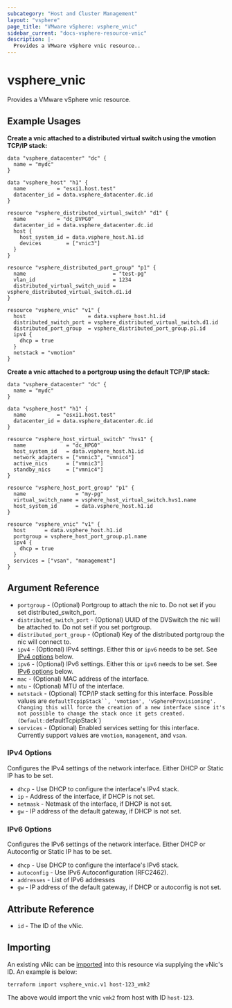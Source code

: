 ```yaml
---
subcategory: "Host and Cluster Management"
layout: "vsphere"
page_title: "VMware vSphere: vsphere_vnic"
sidebar_current: "docs-vsphere-resource-vnic"
description: |-
  Provides a VMware vSphere vnic resource..
---
```


# vsphere\_vnic

Provides a VMware vSphere vnic resource.

## Example Usages

**Create a vnic attached to a distributed virtual switch using the vmotion TCP/IP stack:**

```hcl
data "vsphere_datacenter" "dc" {
  name = "mydc"
}

data "vsphere_host" "h1" {
  name          = "esxi1.host.test"
  datacenter_id = data.vsphere_datacenter.dc.id
}

resource "vsphere_distributed_virtual_switch" "d1" {
  name          = "dc_DVPG0"
  datacenter_id = data.vsphere_datacenter.dc.id
  host {
    host_system_id = data.vsphere_host.h1.id
    devices        = ["vnic3"]
  }
}

resource "vsphere_distributed_port_group" "p1" {
  name                            = "test-pg"
  vlan_id                         = 1234
  distributed_virtual_switch_uuid = vsphere_distributed_virtual_switch.d1.id
}

resource "vsphere_vnic" "v1" {
  host                    = data.vsphere_host.h1.id
  distributed_switch_port = vsphere_distributed_virtual_switch.d1.id
  distributed_port_group  = vsphere_distributed_port_group.p1.id
  ipv4 {
    dhcp = true
  }
  netstack = "vmotion"
}
```

**Create a vnic attached to a portgroup using the default TCP/IP stack:**

```hcl
data "vsphere_datacenter" "dc" {
  name = "mydc"
}

data "vsphere_host" "h1" {
  name          = "esxi1.host.test"
  datacenter_id = data.vsphere_datacenter.dc.id
}

resource "vsphere_host_virtual_switch" "hvs1" {
  name             = "dc_HPG0"
  host_system_id   = data.vsphere_host.h1.id
  network_adapters = ["vmnic3", "vmnic4"]
  active_nics      = ["vmnic3"]
  standby_nics     = ["vmnic4"]
}

resource "vsphere_host_port_group" "p1" {
  name                = "my-pg"
  virtual_switch_name = vsphere_host_virtual_switch.hvs1.name
  host_system_id      = data.vsphere_host.h1.id
}

resource "vsphere_vnic" "v1" {
  host      = data.vsphere_host.h1.id
  portgroup = vsphere_host_port_group.p1.name
  ipv4 {
    dhcp = true
  }
  services = ["vsan", "management"]
}
```

## Argument Reference

* `portgroup` - (Optional) Portgroup to attach the nic to. Do not set if you set distributed_switch_port.
* `distributed_switch_port` - (Optional) UUID of the DVSwitch the nic will be attached to. Do not set if you set portgroup.
* `distributed_port_group` - (Optional) Key of the distributed portgroup the nic will connect to.
* `ipv4` - (Optional) IPv4 settings. Either this or `ipv6` needs to be set. See [IPv4 options](#ipv4-options) below.
* `ipv6` - (Optional) IPv6 settings. Either this or `ipv6` needs to be set. See [IPv6 options](#ipv6-options) below.
* `mac` - (Optional) MAC address of the interface.
* `mtu` - (Optional) MTU of the interface.
* `netstack` - (Optional) TCP/IP stack setting for this interface. Possible values are `defaultTcpipStack``, 'vmotion', 'vSphereProvisioning'. Changing this will force the creation of a new interface since it's not possible to change the stack once it gets created. (Default:`defaultTcpipStack`)
* `services` - (Optional) Enabled services setting for this interface. Currently support values are `vmotion`, `management`, and `vsan`.

### IPv4 Options

Configures the IPv4 settings of the network interface. Either DHCP or Static IP has to be set.

* `dhcp` - Use DHCP to configure the interface's IPv4 stack.
* `ip` - Address of the interface, if DHCP is not set.
* `netmask` - Netmask of the interface, if DHCP is not set.
* `gw` - IP address of the default gateway, if DHCP is not set.

### IPv6 Options

Configures the IPv6 settings of the network interface. Either DHCP or Autoconfig or Static IP has to be set.

* `dhcp` - Use DHCP to configure the interface's IPv6 stack.
* `autoconfig` - Use IPv6 Autoconfiguration (RFC2462).
* `addresses` -  List of IPv6 addresses
* `gw` - IP address of the default gateway, if DHCP or autoconfig is not set.

## Attribute Reference

* `id` - The ID of the vNic.

## Importing

An existing vNic can be [imported][docs-import] into this resource
via supplying the vNic's ID. An example is below:

[docs-import]: /docs/import/index.html

```
terraform import vsphere_vnic.v1 host-123_vmk2
```

The above would import the vnic `vmk2` from host with ID `host-123`.
